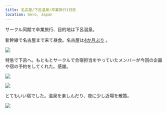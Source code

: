 ```yaml
---
title: 名古屋/下呂温泉/卒業旅行1日目
location: Gero, Japan
---
```


サークル同期で卒業旅行、目的地は下呂温泉。

新幹線で名古屋まで来て昼食。名古屋は[4か月ぶり](/diary/entry/20181103) 。

![](https://ceshmina-photos.s3.ap-northeast-1.amazonaws.com/medium/201903/20190327-115747.jpg)

特急で下呂へ。もともとサークルで合宿担当をやっていたメンバーが今回の企画や宿の予約をしてくれた。感謝。

![](https://ceshmina-photos.s3.ap-northeast-1.amazonaws.com/medium/201903/20190327-143900.jpg)

![](https://ceshmina-photos.s3.ap-northeast-1.amazonaws.com/medium/201903/20190327-182629.jpg)

とてもいい宿でした。温泉を楽しんだり、夜に少し近場を散策。

![](https://ceshmina-photos.s3.ap-northeast-1.amazonaws.com/medium/201903/20190327-210534.jpg)
